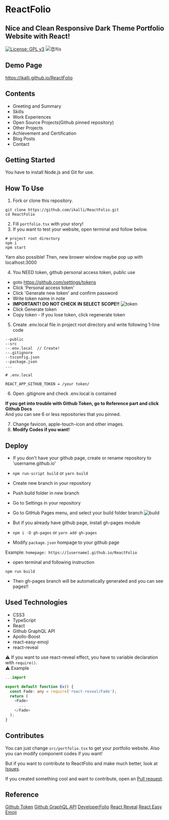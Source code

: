 # ReactFolio
## Nice and Clean Responsive Dark Theme Portfolio Website with React!

[![License: GPL v3](https://img.shields.io/badge/License-GPLv3-blue.svg)](https://github.com/Ikalli/ReactFolio/blob/master/LICENSE)
![캡처s](https://user-images.githubusercontent.com/16658067/94010854-70ca5a80-fde1-11ea-9241-aae8d76247fd.PNG)

## Demo Page
https://ikalli.github.io/ReactFolio

## Contents
* Greeting and Summary
* Skills
* Work Experiences
* Open Source Projects(Github pinned repository)
* Other Projects
* Achievement and Certification
* Blog Posts
* Contact

## Getting Started
You have to install Node.js and Git for use.

## How To Use
1. Fork or clone this repository.  
```
git clone https://github.com/ikalli/ReactFolio.git  
cd ReactFolio
```
2. Fill `portfolio.tsx` with your story!
3. If you want to test your website, open terminal and follow below.
```
# project root directory
npm i
npm start
```
Yarn also possible!
Then, new brower window maybe pop up with localhost:3000

4. You NEED token, github personal access token, public use
  * goto https://github.com/settings/tokens
  * Click 'Personal access token'
  * Click 'Generate new token' and confirm password
  * Write token name in note
  * __IMPORTANT! DO NOT CHECK IN SELECT SCOPE!!__
  ![token](https://user-images.githubusercontent.com/16658067/94020991-79755d80-fdee-11ea-9ba0-80fb76652d94.PNG)
  * Click Generate token
  * Copy token - If you lose token, click regenerate token
  
5. Create .env.local file in project root directory and write following 1-line code
```
--public
--src
--.env.local  // Create!
--.gitignore
--tsconfig.json
--package.json
...

# .env.local

REACT_APP_GITHUB_TOKEN = /your token/
```

6. Open .gitignore and check .env.local is contained  

**If you get into trouble with Github Token, go to Reference part and click Github Docs**  
And you can see 6 or less repositories that you pinned.

7. Change favicon, apple-touch-icon and other images.
8. **Modify Codes if you want!**

## Deploy
* If you don't have your github page, create or rename repository to 'username.github.io'
* `npm run-script build` or `yarn build`
* Create new branch in your repository
* Push build folder in new branch
* Go to Settings in your repository
* Go to GitHub Pages menu, and select your build folder branch
![build](https://user-images.githubusercontent.com/16658067/94020936-6c586e80-fdee-11ea-9a49-4a9e8c19c09b.PNG)  

* But if you already have github page, install gh-pages module 
* `npm i -D gh-pages` or `yarn add gh-pages`
* Modify `package.json` hompage to your github page  

Example: `homepage: https://[username].github.io/ReactFolio`

* open terminal and following instruction  

`npm run build`

* Then gh-pages branch will be automatically generated and you can see pages!!

## Used Technologies
* CSS3
* TypeScript
* React
* Github GraphQL API
* Apollo-Boost
* react-easy-emoji
* react-reveal  

⚠ If you want to use react-reveal effect, you have to variable declaration with `require()`.  
⚠ Example
```typescript
...import 

export default function Ex() {
  const Fade: any = require('react-reveal/Fade');
  return (
    <Fade>
      ...
    </Fade>
  );
}
```

## Contributes

You can just change `src/portfolio.tsx` to get your portfolio website. Also you can modify component codes if you want!

But if you want to contribute to ReactFolio and make much better, look at [Issues](https://github.com/Ikalli/ReactFolio/issues).

If you created something cool and want to contribute, open an [Pull request](https://github.com/Ikalli/ReactFolio/pulls).

## Reference
[Github Token](https://docs.github.com/en/github/authenticating-to-github/creating-a-personal-access-token)
[Github GraphQL API](https://docs.github.com/en/graphql)
[DeveloperFolio](https://github.com/saadpasta/developerFolio)
[React Reveal](https://www.react-reveal.com/)
[React Easy Emoji](https://www.npmjs.com/package/react-easy-emoji)